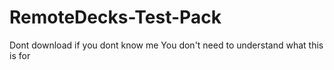 # RemoteDecks-Test-Pack
Dont download if you dont know me
You don't need to understand what this is for
